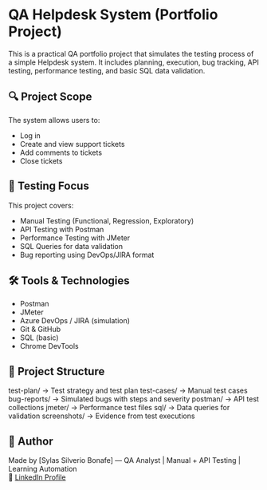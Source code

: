 # QA Helpdesk System (Portfolio Project)

This is a practical QA portfolio project that simulates the testing process of a simple Helpdesk system. It includes planning, execution, bug tracking, API testing, performance testing, and basic SQL data validation.

## 🔍 Project Scope

The system allows users to:
- Log in
- Create and view support tickets
- Add comments to tickets
- Close tickets

## 🧪 Testing Focus

This project covers:

- Manual Testing (Functional, Regression, Exploratory)
- API Testing with Postman
- Performance Testing with JMeter
- SQL Queries for data validation
- Bug reporting using DevOps/JIRA format

## 🛠 Tools & Technologies

- Postman
- JMeter
- Azure DevOps / JIRA (simulation)
- Git & GitHub
- SQL (basic)
- Chrome DevTools

## 📁 Project Structure

test-plan/ → Test strategy and test plan
test-cases/ → Manual test cases
bug-reports/ → Simulated bugs with steps and severity
postman/ → API test collections
jmeter/ → Performance test files
sql/ → Data queries for validation
screenshots/ → Evidence from test executions


## 📌 Author

Made by [Sylas Silverio Bonafe] — QA Analyst | Manual + API Testing | Learning Automation  
🔗 [LinkedIn Profile]([https://www.linkedin.com/in/SEU-LINKEDIN](https://www.linkedin.com/in/sylas-silverio-bonafe/))



